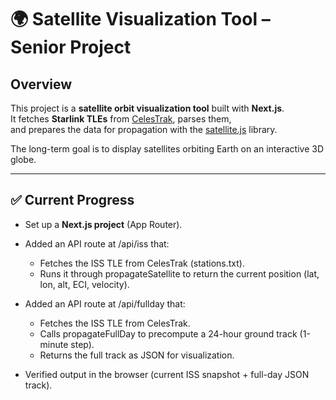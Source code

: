 # 🌍 Satellite Visualization Tool – Senior Project

## Overview
This project is a **satellite orbit visualization tool** built with **Next.js**.  
It fetches **Starlink TLEs** from [CelesTrak](https://celestrak.org/), parses them,  
and prepares the data for propagation with the [satellite.js](https://github.com/shashwatak/satellite-js) library.  

The long-term goal is to display satellites orbiting Earth on an interactive 3D globe.

---

## ✅ Current Progress
- Set up a **Next.js project** (App Router).   
- Added an API route at /api/iss that:
  - Fetches the ISS TLE from CelesTrak (stations.txt).
  - Runs it through propagateSatellite to return the current position (lat, lon, alt, ECI, velocity).
  
- Added an API route at /api/fullday that:
  - Fetches the ISS TLE from CelesTrak.
  - Calls propagateFullDay to precompute a 24-hour ground track (1-minute step).
  - Returns the full track as JSON for visualization.
- Verified output in the browser (current ISS snapshot + full-day JSON track).
